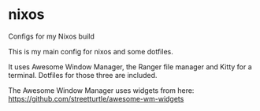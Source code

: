 # nixos
Configs for my Nixos build

This is my main config for nixos and some dotfiles. 

It uses Awesome Window Manager, the Ranger file manager and Kitty for a terminal. Dotfiles for those three are included.

The Awesome Window Manager uses widgets from here: https://github.com/streetturtle/awesome-wm-widgets
